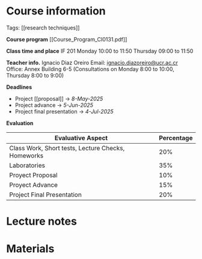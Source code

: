 # Course information 
Tags: [[research techniques]]

**Course program**
[[Course_Program_CI0131.pdf]]

**Class time and place**
IF 201
Monday 10:00 to 11:50
Thursday 09:00 to 11:50

**Teacher info.**
Ignacio Diaz Oreiro
Email: ignacio.diazoreiro@ucr.ac.cr
Office: Annex Building 6-5 (Consultations on Monday 8:00 to 10:00, Thursday 8:00 to 9:00)

**Deadlines**
- Project [[proposal]] -> _8-May-2025_
- Project advance -> _5-Jun-2025_
- Project final presentation -> _4-Jul-2025_

**Evaluation**

| Evaluative Aspect                                  | Percentage |
| -------------------------------------------------- | ---------- |
| Class Work, Short tests, Lecture Checks, Homeworks | 20%        |
| Laboratories                                       | 35%        |
| Proyect Proposal                                   | 10%        |
| Proyect Advance                                    | 15%        |
| Project Final Presentation                         | 20%        |

# Lecture notes

# Materials
